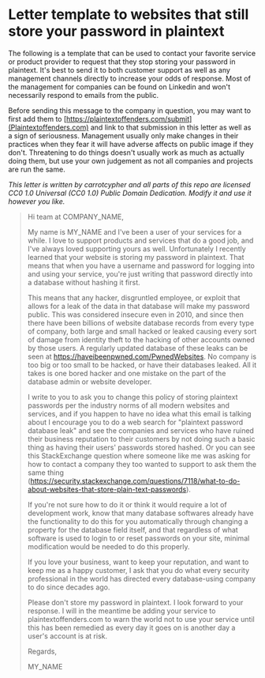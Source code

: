 # Letter template to websites that still store your password in plaintext

The following is a template that can be used to contact your favorite service or product provider to request that they stop storing your password in plaintext. It's best to send it to both customer support as well as any management channels directly to increase your odds of response. Most of the management for companies can be found on Linkedin and won't necessarily respond to emails from the public.

Before sending this message to the company in question, you may want to first add them to [https://plaintextoffenders.com/submit](Plaintextoffenders.com) and link to that submission in this letter as well as a sign of seriousness. Management usually only make changes in their practices when they fear it will have adverse affects on public image if they don't. Threatening to do things doesn't usually work as much as actually doing them, but use your own judgement as not all companies and projects are run the same.

*This letter is written by carrotcypher and all parts of this repo are licensed CC0 1.0 Universal (CC0 1.0) Public Domain Dedication. Modify it and use it however you like.*





> Hi team at COMPANY_NAME,
> 
> My name is MY_NAME and I've been a user of your services for a while. I love to support products and services that do a good job, and I've always loved supporting yours as well. Unfortunately I recently learned that your website is storing my password in plaintext. That means that when you have a username and password for logging into and using your service, you're just writing that password directly into a database without hashing it first.
> 
> This means that any hacker, disgruntled employee, or exploit that allows for a leak of the data in that database will make my password public. This was considered insecure even in 2010, and since then there have been billions of website database records from every type of company, both large and small hacked or leaked causing every sort of damage from identity theft to the hacking of other accounts owned by those users. A regularly updated database of these leaks can be seen at https://haveibeenpwned.com/PwnedWebsites. No company is too big or too small to be hacked, or have their databases leaked. All it takes is one bored hacker and one mistake on the part of the database admin or website developer.
> 
> I write to you to ask you to change this policy of storing plaintext passwords per the industry norms of all modern websites and services, and if you happen to have no idea what this email is talking about I encourage you to do a web search for "plaintext password database leak" and see the companies and services who have ruined their business reputation to their customers by not doing such a basic thing as having their users' passwords stored hashed. Or you can see this StackExchange question where someone like me was asking for how to contact a company they too wanted to support to ask them the same thing (https://security.stackexchange.com/questions/7118/what-to-do-about-websites-that-store-plain-text-passwords). 
> 
> If you're not sure how to do it or think it would require a lot of development work, know that many database softwares already have the functionality to do this for you automatically through changing a property for the database field itself, and that regardless of what software is used to login to or reset passwords on your site, minimal modification would be needed to do this properly.
> 
> If you love your business, want to keep your reputation, and want to keep me as a happy customer, I ask that you do what every security professional in the world has directed every database-using company to do since decades ago.
> 
> Please don't store my password in plaintext. I look forward to your response. I will in the meantime be adding your service to plaintextoffenders.com to warn the world not to use your service until this has been remedied as every day it goes on is another day a user's account is at risk.
> 
> Regards,
> 
> MY_NAME
